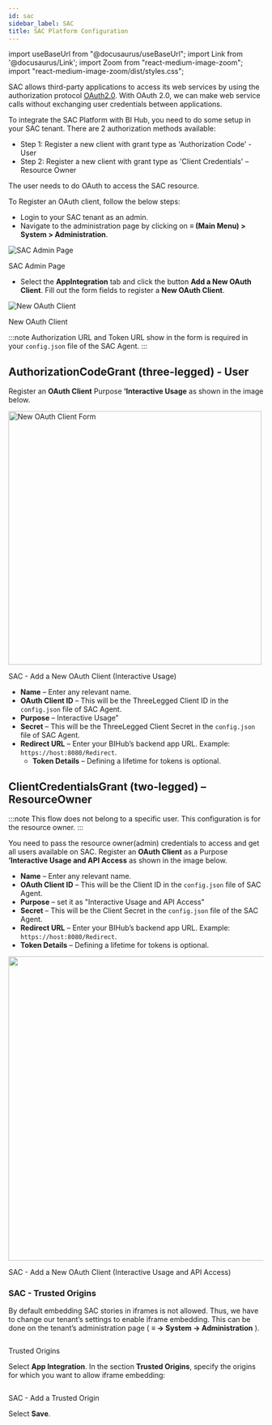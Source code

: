 ```yaml
---
id: sac 
sidebar_label: SAC
title: SAC Platform Configuration 
---
```


import useBaseUrl from "@docusaurus/useBaseUrl";
import Link from '@docusaurus/Link';
import Zoom from "react-medium-image-zoom";
import "react-medium-image-zoom/dist/styles.css";

SAC allows third-party applications to access its web services by using the authorization protocol [OAuth2.0](https://oauth.net/2/). With OAuth 2.0, we can make web service calls without exchanging user credentials between applications.

To integrate the SAC Platform with BI Hub, you need to do some setup in your SAC tenant. There are 2 authorization methods available:

* Step 1: Register a new client with grant type as 'Authorization Code' - User
* Step 2: Register a new client with grant type as 'Client Credentials' – Resource Owner

The user needs to do OAuth to access the SAC resource.

To Register an OAuth client, follow the below steps:

* Login to your SAC tenant as an admin.
* Navigate to the administration page by clicking on **≡ (Main Menu) > System > Administration**.

 <div class="center">
  <Zoom>
    <img alt="SAC Admin Page" src={useBaseUrl('/doc-images/sac/admin-page.png')}/>
  </Zoom>
 	<p>SAC Admin Page</p>
 </div>

* Select the **AppIntegration** tab and click the button **Add a New OAuth Client**. Fill out the form fields to register a **New OAuth Client**.

 <div class="center">
  <Zoom>
    <img alt="New OAuth Client" src={useBaseUrl('/doc-images/sac/new-oauth-client.png')}/>
  </Zoom>
 	<p>New OAuth Client</p>
 </div>

:::note
Authorization URL and Token URL show in the form is required in your `config.json` file of the SAC Agent.
:::

## AuthorizationCodeGrant (three-legged) - User

Register an **OAuth Client** Purpose **’Interactive Usage** as shown in the image below.

 <div class="center">
  <Zoom>
    <img alt="New OAuth Client Form" width="500" src={useBaseUrl('/doc-images/sac/new-oauth-client-form.png')}/>
  </Zoom>
 	<p>SAC - Add a New OAuth Client (Interactive Usage)</p>
 </div>

* **Name** – Enter any relevant name.
* **OAuth Client ID** – This will be the ThreeLegged Client ID in the `config.json` file of SAC Agent.
* **Purpose** – Interactive Usage”
* **Secret** – This will be the ThreeLegged Client Secret in the `config.json` file of SAC Agent.
* **Redirect URL** – Enter your BIHub’s backend app URL. Example: `https://host:8080/Redirect`.
  * **Token Details** – Defining a lifetime for tokens is optional.

## ClientCredentialsGrant (two-legged) – ResourceOwner

:::note
This flow does not belong to a specific user. This configuration is for the resource owner.
:::

You need to pass the resource owner(admin) credentials to access and get all users available on SAC.
Register an **OAuth Client** as a Purpose **’Interactive Usage and API Access** as shown in the image below.

* **Name** – Enter any relevant name.
* **OAuth Client ID** – This will be the Client ID in the `config.json` file of SAC Agent.
* **Purpose** – set it as "Interactive Usage and API Access"
* **Secret** – This will be the Client Secret in the `config.json` file of the SAC Agent.
* **Redirect URL** – Enter your BIHub’s backend app URL. Example: `https://host:8080/Redirect`.
* **Token Details** – Defining a lifetime for tokens is optional.

<div class="center">
  <Zoom>
<img alt="" width="600" src={useBaseUrl('/doc-images/sac/oauth-usage-api.png')}/>
  </Zoom>
	<p>SAC - Add a New OAuth Client (Interactive Usage and API Access)</p>
</div>

### SAC - Trusted Origins

By default embedding SAC stories in iframes is not allowed. Thus, we have to change our tenant’s settings to enable iframe embedding. This can be done on the tenant’s administration page ( **≡ -> System -> Administration** ).

<div class="center">
  <Zoom>
<img alt="" src={useBaseUrl('/doc-images/sac/add-trusted-origin2.png')}/>
  </Zoom>
	<p>Trusted Origins</p>
</div>

Select **App Integration**.
In the section **Trusted Origins**, specify the origins for which you want to allow iframe embedding:

<div class="center">
  <Zoom>
<img alt="" src={useBaseUrl('/doc-images/sac/add-trusted-origin3.png')}/>
  </Zoom>
	<p>SAC - Add a Trusted Origin</p>
</div>

Select **Save**.
